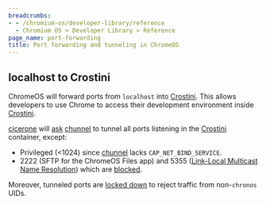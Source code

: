 ```yaml
---
breadcrumbs:
- - /chromium-os/developer-library/reference
  - Chromium OS > Developer Library > Reference
page_name: port-forwarding
title: Port forwarding and tunneling in ChromeOS
---
```


## localhost to Crostini

ChromeOS will forward ports from `localhost` into [Crostini]. This allows
developers to use Chrome to access their development environment inside
[Crostini].

[cicerone] will [ask](https://chromium.googlesource.com/chromiumos/platform2/+/HEAD/vm_tools/cicerone/service.cc#853)
[chunnel] to tunnel all ports listening in the [Crostini] container, except:

*   Privileged (<1024) since [chunnel] lacks `CAP_NET_BIND_SERVICE`.
*   2222 (SFTP for the ChromeOS Files app) and 5355 ([Link-Local Multicast
    Name Resolution]) which are
    [blocked](https://chromium.googlesource.com/chromiumos/platform2/+/HEAD/vm_tools/cicerone/service.cc#71).

Moreover, tunneled ports are [locked down](https://chromium.googlesource.com/chromiumos/platform2/+/HEAD/patchpanel/firewall.cc#347)
to reject traffic from non-`chronos` UIDs.

[Crostini]: /chromium-os/developer-library/guides/containers/containers-and-vms/
[cicerone]: https://chromium.googlesource.com/chromiumos/platform2/+/HEAD/vm_tools/cicerone/
[chunnel]: https://chromium.googlesource.com/chromiumos/platform2/+/HEAD/vm_tools/chunnel/
[Link-Local Multicast Name Resolution]: https://en.wikipedia.org/wiki/Link-Local_Multicast_Name_Resolution
